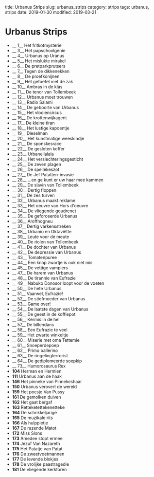 title: Urbanus Strips
slug: urbanus_strips
category: strips
tags: urbanus, strips
date: 2019-01-30
modified: 2019-03-21

# Urbanus Strips


* __  1__ Het fritkotmysterie
* __  3__ Het papschoolgenie
* __  4__ Urbanus op Uranus
* __  5__ Het mislukte mirakel
* __  6__ De pretparkprutsers
* __  7__ Tegen de dikkenekken
* __  8__ De proefkonijnen
* __  9__ Het gefoefel met de zak
* __ 10__ Ambras in de klas
* __ 11__ De tenor van Tollembeek
* __ 12__ Urbanus moet trouwen
* __ 13__ Radio Salami
* __ 14__ De geboorte van Urbanus
* __ 15__ Het vlooiencircus
* __ 16__ De krottenwijkagent
* __ 17__ De kleine tiran
* __ 18__ Het lustige kapoentje
* __ 19__ Dieselman
* __ 20__ Het kunstmatige weeskindje
* __ 21__ De sponskesrace
* __ 22__ De gesloten koffer
* __ 23__ Urbanellalala
* __ 24__ Het verslechteringsgesticht
* __ 25__ De zeven plagen
* __ 26__ De spellekeszot
* __ 27__ De Jef Patatten-invasie
* __ 28__ ...en ge kunt er uw haar mee kammen
* __ 29__ De slavin van Tollembeek
* __ 30__ Dertig floppen
* __ 31__ De zes turven
* __ 32__ Urbanus maakt reklame
* __ 33__ Het oeuvre van Hors d'oeuvre
* __ 34__ De vliegende goudrenet
* __ 35__ De geforceerde Urbanus
* __ 36__ Aroffnogneu
* __ 37__ Dertig varkensstreken
* __ 38__ Urbanio en Oktaviëtte
* __ 39__ Leute voor de meute
* __ 40__ De riolen van Tollembeek
* __ 41__ De dochter van Urbanus
* __ 42__ De depressie van Urbanus
* __ 43__ Tomatenpuree
* __ 44__ Een knap zwartje is ook niet mis
* __ 45__ De vettige vampiers
* __ 47__ De harem van Urbanus
* __ 48__ De tirannie van Eufrazie
* __ 49__ Nabuko Donosor loopt voor de voeten
* __ 50__ De hete Urbanus
* __ 51__ Vaarwel, Eufrazie!
* __ 52__ De stiefmoeder van Urbanus
* __ 53__ Game over!
* __ 54__ De laatste dagen van Urbanus
* __ 55__ De geest in de koffiepot
* __ 56__ Kermis in de hel
* __ 57__ De billendans
* __ 58__ Een Eufrazie te veel
* __ 59__ Het zwarte winkeltje
* __ 60__ Miserie met oma Tettemie
* __ 61__ Snoeperdepoep
* __ 62__ Primo ballerino
* __ 63__ De ringelingterrorist
* __ 64__ De gediplomeerde soepkip
* __ 73__ Humorosaurus Rex
* __104__ Herman en Hermien
* __111__ Urbanus aan de haak
* __146__ Het pinneke van Pinnekeshaar
* __150__ Urbanus verovert de wereld
* __159__ Het poesje Van Pussy
* __161__ De gemolken duiven
* __162__ Het gaat bergaf
* __163__ Retteketettekenetteke
* __164__ De schrikkeljarige
* __165__ De muzikale rits
* __166__ Als hulppietje
* __167__ De razende Matot
* __172__ Miss Slons
* __173__ Amedee stopt ermee
* __174__ Jezuf Van Nazareth
* __175__ Het Patatje van Patat
* __176__ De zweetvoetmannen
* __177__ De levende blokjes
* __178__ De vrolijke paastragedie
* __181__ De vliegende kerktoren

